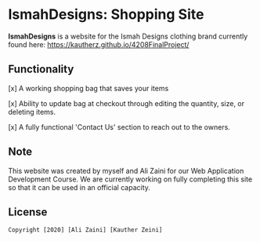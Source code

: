 # IsmahDesigns: Shopping Site 

**IsmahDesigns** is a website for the Ismah Designs clothing brand currently found here: https://kautherz.github.io/4208FinalProject/

## Functionality

[x] A working shopping bag that saves your items

[x] Ability to update bag at checkout through editing the quantity, size, or deleting items.

[x] A fully functional 'Contact Us' section to reach out to the owners.

## Note

This website was created by myself and Ali Zaini for our Web Application Development Course. We are currently working on fully completing this site so that it can be used in an official capacity. 

## License

    Copyright [2020] [Ali Zaini] [Kauther Zeini]
